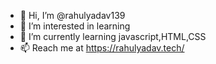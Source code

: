 - 👋 Hi, I’m @rahulyadav139
- 👀 I’m interested in learning
- 🌱 I’m currently learning javascript,HTML,CSS
- 📫 Reach me at https://rahulyadav.tech/

<!---
rahulyadav139/rahulyadav139 is a ✨ special ✨ repository because its `README.md` (this file) appears on your GitHub profile.
You can click the Preview link to take a look at your changes.
--->
